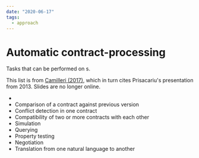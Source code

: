```yaml
---
date: "2020-06-17"
tags:
  - approach
---
```


# Automatic contract-processing

Tasks that can be performed on <contract>s.

This list is from [Camilleri (2017)](https://gupea.ub.gu.se/bitstream/2077/53815/1/gupea_2077_53815_1.pdf), which in turn cites Prisacariu's presentation from 2013. Slides are no longer online.

- <visualization>
- Comparison of a contract against previous version
- Conflict detection in one contract
- Compatibility of two or more contracts with each other
- Simulation
- Querying
- Property testing
- Negotiation
- Translation from one natural language to another
